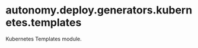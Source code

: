 <a id="autonomy.deploy.generators.kubernetes.templates"></a>

# autonomy.deploy.generators.kubernetes.templates

Kubernetes Templates module.

